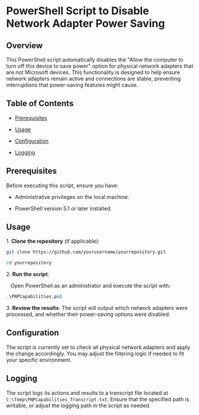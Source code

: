 # PowerShell Script to Disable Network Adapter Power Saving

## Overview

This PowerShell script automatically disables the "Allow the computer to turn off this device to save power" option for physical network adapters that are not Microsoft devices. This functionality is designed to help ensure network adapters remain active and connections are stable, preventing interruptions that power-saving features might cause.

## Table of Contents

- [Prerequisites](#prerequisites)

- [Usage](#usage)

- [Configuration](#configuration)

- [Logging](#logging)

## Prerequisites

Before executing this script, ensure you have:

- Administrative privileges on the local machine.

- PowerShell version 5.1 or later installed.

## Usage

1\. **Clone the repository** (if applicable):

```bash
git clone https://github.com/yourusername/yourrepository.git

cd yourrepository
```

2\. **Run the script**:

   Open PowerShell as an administrator and execute the script with:

```powershell
.\PNPCapabilities.ps1
```

3\. **Review the results**: The script will output which network adapters were processed, and whether their power-saving options were disabled.

## Configuration

The script is currently set to check all physical network adapters and apply the change accordingly. You may adjust the filtering logic if needed to fit your specific environment.

## Logging

The script logs its actions and results to a transcript file located at `C:\Temp\PNPCapabilities_Transcript.txt`. Ensure that the specified path is writable, or adjust the logging path in the script as needed.
